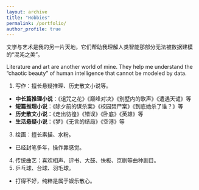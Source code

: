 ```yaml
---
layout: archive
title: "Hobbies"
permalink: /portfolio/
author_profile: true
---
```


文学与艺术是我的另一片天地，它们帮助我理解人类智能那部分无法被数据建模的“混沌之美”。

Literature and art are another world of mine. They help me understand the “chaotic beauty” of human intelligence that cannot be modeled by data.
1. 写作：擅长悬疑推理、历史散文小说等。
- **中长篇推理小说**：《诅咒之花》《巅峰对决》《别墅内的歌声》《遭遇天谴》等
- **短篇推理小说**：《除夕前的谋杀案》《校园焚尸案》《到底她杀了谁？》等
- **历史散文小说**：《走出彷徨》《错误》《卧底》《英雄》等
- **生活悬疑小说**：《梦》《无言的结局》《空港》等
3. 绘画：擅长素描、水粉。
- 已经封笔多年，操作靠感觉。
4. 传统曲艺：喜欢相声、评书、大鼓、快板、京剧等曲种剧目。
5. 乒乓球、台球、羽毛球。
- 打得不好，纯粹是属于娱乐散心。
